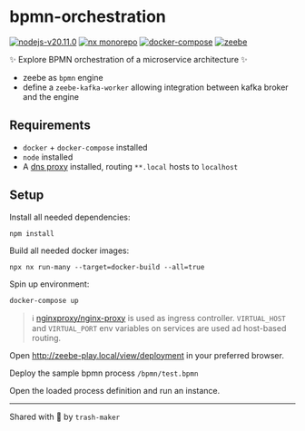 # bpmn-orchestration

[![nodejs-v20.11.0](https://img.shields.io/badge/node-v20.11.0-blue?logo=nodedotjs)](https://nodejs.org/en)
[![nx monorepo](https://img.shields.io/badge/nx-monorepo-blue?logo=nx)](https://nx.dev)
[![docker-compose](https://img.shields.io/badge/docker-compose-blue?logo=docker)](https://docs.docker.com/compose/)
[![zeebe](https://img.shields.io/badge/BPMN-zeebe-blue)](https://camunda.com/platform/zeebe/)

✨ Explore BPMN orchestration of a microservice architecture ✨

 - zeebe as `bpmn` engine
 - define a `zeebe-kafka-worker` allowing integration between kafka broker and the engine

## Requirements
 - `docker` + `docker-compose` installed
 - `node` installed
 - A [dns proxy](https://chromewebstore.google.com/detail/proxy-switchyomega/padekgcemlokbadohgkifijomclgjgif) installed, routing `**.local` hosts to `localhost`

## Setup
Install all needed dependencies:
```
npm install
```

Build all needed docker images:
```
npx nx run-many --target=docker-build --all=true
```

Spin up environment:
```
docker-compose up
```

> ℹ️ [nginxproxy/nginx-proxy](https://github.com/nginx-proxy/nginx-proxy) is used as ingress controller. `VIRTUAL_HOST` and `VIRTUAL_PORT` env variables on services are used ad host-based routing.

Open http://zeebe-play.local/view/deployment in your preferred browser.

Deploy the sample bpmn process `/bpmn/test.bpmn`

Open the loaded process definition and run an instance.

---
Shared with 💜 by `trash-maker`